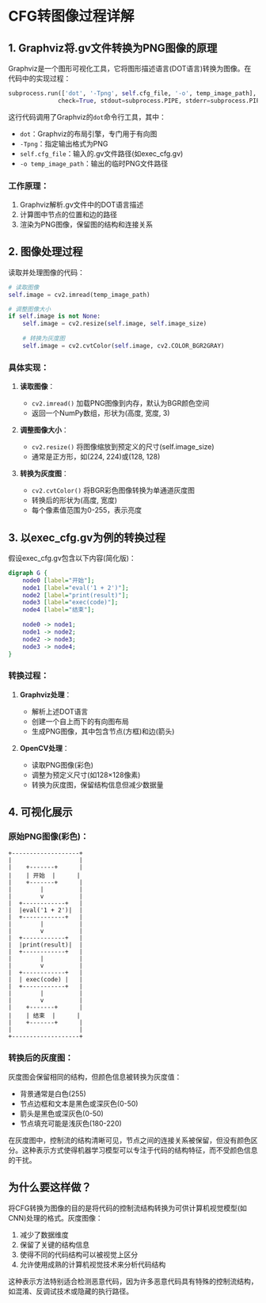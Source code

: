 # CFG转图像过程详解

## 1. Graphviz将.gv文件转换为PNG图像的原理

Graphviz是一个图形可视化工具，它将图形描述语言(DOT语言)转换为图像。在代码中的实现过程：

```python
subprocess.run(['dot', '-Tpng', self.cfg_file, '-o', temp_image_path], 
              check=True, stdout=subprocess.PIPE, stderr=subprocess.PIPE)
```


这行代码调用了Graphviz的`dot`命令行工具，其中：
- `dot`：Graphviz的布局引擎，专门用于有向图
- `-Tpng`：指定输出格式为PNG
- `self.cfg_file`：输入的.gv文件路径(如exec_cfg.gv)
- `-o temp_image_path`：输出的临时PNG文件路径

### 工作原理：
1. Graphviz解析.gv文件中的DOT语言描述
2. 计算图中节点的位置和边的路径
3. 渲染为PNG图像，保留图的结构和连接关系

## 2. 图像处理过程

读取并处理图像的代码：

```python
# 读取图像
self.image = cv2.imread(temp_image_path)

# 调整图像大小
if self.image is not None:
    self.image = cv2.resize(self.image, self.image_size)
    
    # 转换为灰度图
    self.image = cv2.cvtColor(self.image, cv2.COLOR_BGR2GRAY)
```


### 具体实现：
1. **读取图像**：
   - `cv2.imread()` 加载PNG图像到内存，默认为BGR颜色空间
   - 返回一个NumPy数组，形状为(高度, 宽度, 3)

2. **调整图像大小**：
   - `cv2.resize()` 将图像缩放到预定义的尺寸(self.image_size)
   - 通常是正方形，如(224, 224)或(128, 128)

3. **转换为灰度图**：
   - `cv2.cvtColor()` 将BGR彩色图像转换为单通道灰度图
   - 转换后的形状为(高度, 宽度)
   - 每个像素值范围为0-255，表示亮度

## 3. 以exec_cfg.gv为例的转换过程

假设exec_cfg.gv包含以下内容(简化版)：

```dot
digraph G {
    node0 [label="开始"];
    node1 [label="eval('1 + 2')"];
    node2 [label="print(result)"];
    node3 [label="exec(code)"];
    node4 [label="结束"];
    
    node0 -> node1;
    node1 -> node2;
    node2 -> node3;
    node3 -> node4;
}
```


### 转换过程：

1. **Graphviz处理**：
   - 解析上述DOT语言
   - 创建一个自上而下的有向图布局
   - 生成PNG图像，其中包含节点(方框)和边(箭头)

2. **OpenCV处理**：
   - 读取PNG图像(彩色)
   - 调整为预定义尺寸(如128×128像素)
   - 转换为灰度图，保留结构信息但减少数据量

## 4. 可视化展示

### 原始PNG图像(彩色)：

```
+-------------------+
|                   |
|    +-------+      |
|    | 开始  |      |
|    +-------+      |
|        |          |
|        v          |
|  +------------+   |
|  |eval('1 + 2')|  |
|  +------------+   |
|        |          |
|        v          |
|  +------------+   |
|  |print(result)|  |
|  +------------+   |
|        |          |
|        v          |
|  +------------+   |
|  | exec(code) |   |
|  +------------+   |
|        |          |
|        v          |
|    +-------+      |
|    | 结束  |      |
|    +-------+      |
|                   |
+-------------------+
```


### 转换后的灰度图：

灰度图会保留相同的结构，但颜色信息被转换为灰度值：
- 背景通常是白色(255)
- 节点边框和文本是黑色或深灰色(0-50)
- 箭头是黑色或深灰色(0-50)
- 节点填充可能是浅灰色(180-220)

在灰度图中，控制流的结构清晰可见，节点之间的连接关系被保留，但没有颜色区分。这种表示方式使得机器学习模型可以专注于代码的结构特征，而不受颜色信息的干扰。

## 为什么要这样做？

将CFG转换为图像的目的是将代码的控制流结构转换为可供计算机视觉模型(如CNN)处理的格式。灰度图像：
1. 减少了数据维度
2. 保留了关键的结构信息
3. 使得不同的代码结构可以被视觉上区分
4. 允许使用成熟的计算机视觉技术来分析代码结构

这种表示方法特别适合检测恶意代码，因为许多恶意代码具有特殊的控制流结构，如混淆、反调试技术或隐藏的执行路径。